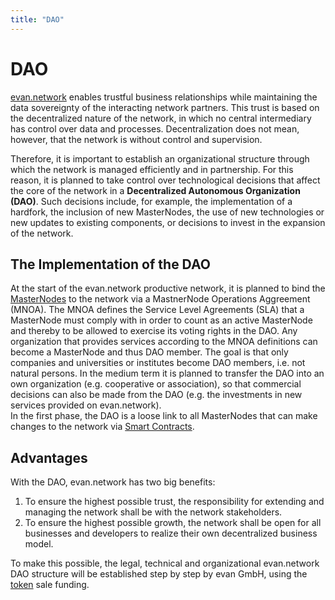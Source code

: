 ```yaml
---
title: "DAO"
---
```

# DAO
[evan.network](https://evan.network/) enables trustful business relationships while maintaining the data sovereignty of the interacting network partners. This trust is based on the decentralized nature of the network, in which no central intermediary has control over data and processes. Decentralization does not mean, however, that the network is without control and supervision.

Therefore, it is important to establish an organizational structure through which the network is managed efficiently and in partnership. For this reason, it is planned to take control over technological decisions that affect the core of the network in a **Decentralized Autonomous Organization (DAO)**. Such decisions include, for example, the implementation of a hardfork, the inclusion of new MasterNodes, the use of new technologies or new updates to existing components, or decisions to invest in the expansion of the network. 

## The Implementation of the DAO
At the start of the evan.network productive network, it is planned to bind the [MasterNodes](/doc/masternode) to the network via a MastnerNode Operations Aggreement (MNOA). The MNOA defines the Service Level Agreements (SLA) that a MasterNode must comply with in order to count as an active MasterNode and thereby to be allowed to exercise its voting rights in the DAO. Any organization that provides services according to the MNOA definitions can become a MasterNode and thus DAO member. The goal is that only companies and universities or institutes become DAO members, i.e. not natural persons. In the medium term it is planned to transfer the DAO into an own organization (e.g. cooperative or association), so that commercial decisions can also be made from the DAO (e.g. the investments in new services provided on evan.network).  
In the first phase, the DAO is a loose link to all MasterNodes that can make changes to the network via [Smart Contracts](/dev/smart-contracts).

## Advantages
With the DAO, evan.network has two big benefits:
1. To ensure the highest possible trust, the responsibility for extending and managing the network shall be with the network stakeholders.
2. To ensure the highest possible growth, the network shall be open for all businesses and developers to realize their own decentralized business model.

To make this possible, the legal, technical and organizational evan.network DAO structure will be established step by step by evan GmbH, using the [token](/dev/blockchain#eve---token) sale funding.

